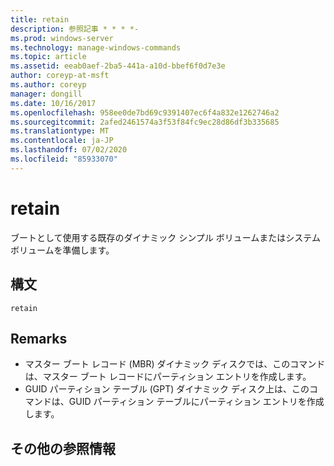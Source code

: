 ```yaml
---
title: retain
description: 参照記事 * * * *-
ms.prod: windows-server
ms.technology: manage-windows-commands
ms.topic: article
ms.assetid: eeab0aef-2ba5-441a-a10d-bbef6f0d7e3e
author: coreyp-at-msft
ms.author: coreyp
manager: dongill
ms.date: 10/16/2017
ms.openlocfilehash: 958ee0de7bd69c9391407ec6f4a832e1262746a2
ms.sourcegitcommit: 2afed2461574a3f53f84fc9ec28d86df3b335685
ms.translationtype: MT
ms.contentlocale: ja-JP
ms.lasthandoff: 07/02/2020
ms.locfileid: "85933070"
---
```

# <a name="retain"></a>retain



ブートとして使用する既存のダイナミック シンプル ボリュームまたはシステム ボリュームを準備します。

## <a name="syntax"></a>構文

```
retain
```

## <a name="remarks"></a>Remarks

-   マスター ブート レコード (MBR) ダイナミック ディスクでは、このコマンドは、マスター ブート レコードにパーティション エントリを作成します。
-   GUID パーティション テーブル (GPT) ダイナミック ディスク上は、このコマンドは、GUID パーティション テーブルにパーティション エントリを作成します。

## <a name="additional-references"></a>その他の参照情報

